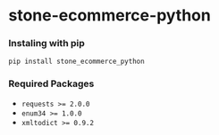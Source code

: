 # stone-ecommerce-python

### Instaling with pip
`pip install stone_ecommerce_python`

### Required Packages

- `requests >= 2.0.0`
- `enum34 >= 1.0.0`
- `xmltodict >= 0.9.2`
